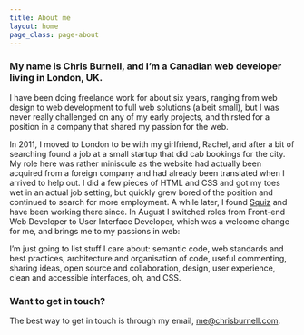 ```yaml
---
title: About me
layout: home
page_class: page-about
---
```


### My name is Chris Burnell, and I’m a Canadian web developer living in London, UK.

I have been doing freelance work for about six years, ranging from web design to web development to full web solutions (albeit small), but I was never really challenged on any of my early projects, and thirsted for a position in a company that shared my passion for the web.

In 2011, I moved to London to be with my girlfriend, Rachel, and after a bit of searching found a job at a small startup that did cab bookings for the city. My role here was rather miniscule as the website had actually been acquired from a foreign company and had already been translated when I arrived to help out. I did a few pieces of HTML and CSS and got my toes wet in an actual job setting, but quickly grew bored of the position and continued to search for more employment. A while later, I found <a href="http://squiz.net/" title="Squiz UK">Squiz</a> and have been working there since. In August I switched roles from Front-end Web Developer to User Interface Developer, which was a welcome change for me, and brings me to my passions in web:

I’m just going to list stuff I care about: semantic code, web standards and best practices, architecture and organisation of code, useful commenting, sharing ideas, open source and collaboration, design, user experience, clean and accessible interfaces, oh, and CSS.

### Want to get in touch?

The best way to get in touch is through my email, me@chrisburnell.com.